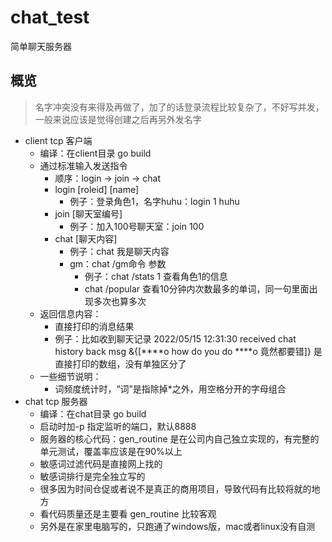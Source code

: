 # chat_test
简单聊天服务器
## 概览
> 名字冲突没有来得及再做了，加了的话登录流程比较复杂了，不好写并发，一般来说应该是觉得创建之后再另外发名字
* client tcp 客户端
  * 编译：在client目录 go build
  * 通过标准输入发送指令
    * 顺序：login -> join -> chat
    * login [roleid] [name]
      * 例子：登录角色1，名字huhu：login 1 huhu
    * join [聊天室编号]
      * 例子：加入100号聊天室：join 100
    * chat [聊天内容]
      * 例子：chat 我是聊天内容
      * gm：chat /gm命令 参数
        * 例子：chat /stats 1 查看角色1的信息
        * chat /popular 查看10分钟内次数最多的单词，同一句里面出现多次也算多次
  * 返回信息内容：
    * 直接打印的消息结果
    * 例子：比如收到聊天记录 2022/05/15 12:31:30 received chat history back msg &{[****o how do you do ****o 竟然都要错]} 是直接打印的数组，没有单独区分了
  * 一些细节说明：
    * 词频度统计时，“词”是指除掉*之外，用空格分开的字母组合
* chat tcp 服务器
  * 编译：在chat目录 go build
  * 启动时加-p 指定监听的端口，默认8888
  * 服务器的核心代码：gen_routine 是在公司内自己独立实现的，有完整的单元测试，覆盖率应该是在90%以上
  * 敏感词过滤代码是直接网上找的
  * 敏感词排行是完全独立写的
  * 很多因为时间仓促或者说不是真正的商用项目，导致代码有比较将就的地方
  * 看代码质量还是主要看 gen_routine 比较客观
  * 另外是在家里电脑写的，只跑通了windows版，mac或者linux没有自测